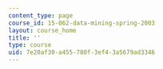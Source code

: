 ```yaml
---
content_type: page
course_id: 15-062-data-mining-spring-2003
layout: course_home
title: ''
type: course
uid: 7e20af30-a455-780f-3ef4-3a5679ad3346
---
```

